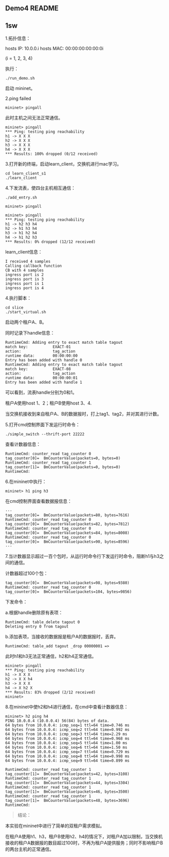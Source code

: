 ## Demo4 README

## 1sw

1.拓扑信息：

hosts IP: 10.0.0.i 
hosts MAC: 00:00:00:00:00:0i

(i = 1, 2, 3, 4)

执行：

```
./run_demo.sh
```

启动 mininet。

2.ping failed

```
mininet> pingall
```

此时主机之间无法正常通信。

```
mininet> pingall
*** Ping: testing ping reachability
h1 -> X X X 
h2 -> X X X 
h3 -> X X X 
h4 -> X X X 
*** Results: 100% dropped (0/12 received)
```

3.打开新的终端，启动learn_client，交换机进行mac学习。

```
cd learn_client_s1
./learn_client
```

4.下发流表，使四台主机相互通信：

```
./add_entry.sh
```

```
mininet> pingall
```

```
mininet> pingall
*** Ping: testing ping reachability
h1 -> h2 h3 h4 
h2 -> h1 h3 h4 
h3 -> h1 h2 h4 
h4 -> h1 h2 h3 
*** Results: 0% dropped (12/12 received)
```

learn_client信息：

```
I received 4 samples
Calling callback function
CB with 4 samples
ingress port is 2
ingress port is 3
ingress port is 1
ingress port is 4
```

4.执行脚本：

```
cd slice
./start_virtual.sh
```

启动两个租户A、B。

同时记录下handle信息：

```
RuntimeCmd: Adding entry to exact match table tagout
match key:           EXACT-01
action:              tag_action
runtime data:        00:00:00:00
Entry has been added with handle 0
RuntimeCmd: Adding entry to exact match table tagout
match key:           EXACT-08
action:              tag_action
runtime data:        00:00:00:01
Entry has been added with handle 1
```
可以看到，流表handle分别为0和1。

租户A使用host 1、2；租户B使用host 3、4.

当交换机接收到来自租户A、B的数据报时，打上tag1、tag2，并对其进行计数。

5.打开cmd控制界面下发运行时命令：

```
./simple_switch --thrift-port 22222
```

查看计数器信息：

```
RuntimeCmd: counter_read tag_counter 0
tag_counter[0]=  BmCounterValue(packets=0, bytes=0)
RuntimeCmd: counter_read tag_counter 1
tag_counter[1]=  BmCounterValue(packets=0, bytes=0)
RuntimeCmd: 
```

6.在mininet中执行：

```
mininet> h1 ping h3
```

在cmd控制界面查看数据报信息：

```
···
tag_counter[0]=  BmCounterValue(packets=80, bytes=7616)
RuntimeCmd: counter_read tag_counter 0
tag_counter[0]=  BmCounterValue(packets=82, bytes=7812)
RuntimeCmd: counter_read tag_counter 0
tag_counter[0]=  BmCounterValue(packets=84, bytes=8008)
RuntimeCmd: counter_read tag_counter 0
tag_counter[0]=  BmCounterValue(packets=90, bytes=8596)
···
```

7.当计数器显示超过一百个包时，从运行时命令行下发运行时命令，阻断h1与h3之间的通信。

计数器超过100个包：

```
tag_counter[0]=  BmCounterValue(packets=98, bytes=9380)
RuntimeCmd: counter_read tag_counter 0
tag_counter[0]=  BmCounterValue(packets=104, bytes=9856)
```

下发命令：

a.根据handle删除原有表项：

```
RuntimeCmd: table_delete tagout 0
Deleting entry 0 from tagout

```

b.添加表项，当接收的数据报是租户A的数据报时，丢弃。

```
RuntimeCmd: table_add tagout _drop 00000001 => 
```

此时h1和h3无法正常通信，h2和h4正常通信。

```
mininet> pingall
*** Ping: testing ping reachability
h1 -> X X X 
h2 -> X X h4 
h3 -> X X X 
h4 -> X h2 X 
*** Results: 83% dropped (2/12 received)
mininet> 
```

8.在mininet中使h2和h4进行通信，在cmd中查看计数器信息：

```
mininet> h2 ping h4
PING 10.0.0.4 (10.0.0.4) 56(84) bytes of data.
64 bytes from 10.0.0.4: icmp_seq=1 ttl=64 time=0.746 ms
64 bytes from 10.0.0.4: icmp_seq=2 ttl=64 time=0.992 ms
64 bytes from 10.0.0.4: icmp_seq=3 ttl=64 time=2.29 ms
64 bytes from 10.0.0.4: icmp_seq=4 ttl=64 time=0.968 ms
64 bytes from 10.0.0.4: icmp_seq=5 ttl=64 time=1.00 ms
64 bytes from 10.0.0.4: icmp_seq=6 ttl=64 time=1.50 ms
64 bytes from 10.0.0.4: icmp_seq=7 ttl=64 time=0.729 ms
64 bytes from 10.0.0.4: icmp_seq=8 ttl=64 time=0.998 ms
64 bytes from 10.0.0.4: icmp_seq=9 ttl=64 time=0.899 ms
```

```
RuntimeCmd: counter_read tag_counter 1
tag_counter[1]=  BmCounterValue(packets=42, bytes=3108)
RuntimeCmd: counter_read tag_counter 1
tag_counter[1]=  BmCounterValue(packets=44, bytes=3304)
RuntimeCmd: counter_read tag_counter 1
tag_counter[1]=  BmCounterValue(packets=46, bytes=3500)
RuntimeCmd: counter_read tag_counter 1
tag_counter[1]=  BmCounterValue(packets=48, bytes=3696)
RuntimeCmd: 
```

> 结论：

本实验在mininet中进行了简单的双租户需求模拟。

在租户A使用h1、h3，租户B使用h2、h4的情况下，对租户A加以限制，当交换机接收的租户A数据报的数目超过100时，不再为租户A提供服务；同时不影响租户B的两台主机的正常通信。
